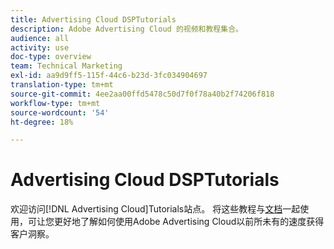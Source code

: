 ```yaml
---
title: Advertising Cloud DSPTutorials
description: Adobe Advertising Cloud 的视频和教程集合。
audience: all
activity: use
doc-type: overview
team: Technical Marketing
exl-id: aa9d9ff5-115f-44c6-b23d-3fc034904697
translation-type: tm+mt
source-git-commit: 4ee2aa00ffd5478c50d7f0f78a40b2f74206f818
workflow-type: tm+mt
source-wordcount: '54'
ht-degree: 18%

---
```


# Advertising Cloud DSPTutorials

欢迎访问[!DNL Advertising Cloud]Tutorials站点。 将这些教程与[文档](https://helpx.adobe.com/support/advertising-cloud.html)一起使用，可让您更好地了解如何使用Adobe Advertising Cloud以前所未有的速度获得客户洞察。

<!--
See other -learn tutorials landing pages to get ideas for additional content
-->
